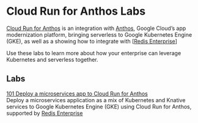 # Cloud Run for Anthos Labs

[Cloud Run for Anthos] is an integration with [Anthos], Google Cloud’s app modernization platform, bringing serverless to Google Kubernetes Engine (GKE), as well as a showing how to integrate with [[Redis Enterprise]]
   
Use these labs to learn more about how your enterprise can leverage Kubernetes
 and serverless together.

## Labs

[101 Deploy a microservices app to Cloud Run for Anthos]  
Deploy a microservices application as a mix of Kubernetes
 and Knative services to Google Kubernetes Engine (GKE) using Cloud Run for Anthos, supported by [Redis Enterprise]

[101 Deploy a microservices app to Cloud Run for Anthos]: labs/101-deploy-a-microservices-app
[Anthos]: https://cloud.google.com/anthos
[Cloud Run for Anthos]: https://cloud.google.com/anthos/run
[microservices application]: https://github.com/GoogleCloudPlatform/microservices-demo
[Redis Enterprise]: https://redislabs.com/redis-enterprise-software/redis-enterprise-on-kubernetes/



